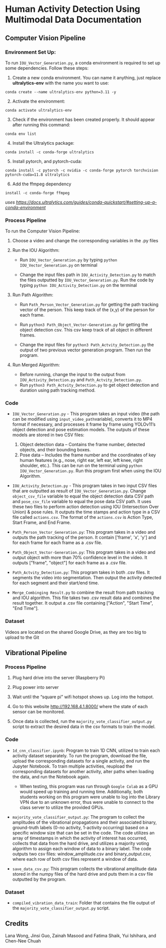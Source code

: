 # Human Activity Detection Using Multimodal Data Documentation

## Computer Vision Pipeline

### Environment Set Up:

To run `IOU_Vector_Generation.py`, a conda environment is required to set up some dependencies. Follow these steps:

  

1. Create a new conda environment. You can name it anything, just replace **ultralytics-env** with the name you want to use:

`conda create --name ultralytics-env python=3.11 -y`

2. Activate the environment:

`conda activate ultralytics-env`

3. Check if the environment has been created properly. It should appear after running this command:

`conda env list`

4. Install the Ultralytics package:

`conda install -c conda-forge ultralytics`

5. Install pytorch, and pytorch-cuda:

`conda install -c pytorch -c nvidia -c conda-forge pytorch torchvision pytorch-cuda=11.8 ultralytics`

6. Add the ffmpeg dependency

`install -c conda-forge ffmpeg`

*uses https://docs.ultralytics.com/guides/conda-quickstart/#setting-up-a-conda-environment*

  

### Process Pipeline

To run the Computer Vision Pipeline:

  

1. Choose a video and change the corresponding variables in the .py files

  

2. Run the IOU Algorithm:

    - Run `IOU_Vector_Generation.py` by typing `python IOU_Vector_Generation.py` on terminal

    - Change the input files path in `IOU_Activity_Detection.py` to match the files outputted by `IOU_Vector_Generation.py`. Run the code by typing `python IOU_Activity_Detection.py` on the terminal

  

3. Run Path Algorithm:

    - Run `Path_Person_Vector_Generation.py` for getting the path tracking vector of the person. This keep track of the (x,y) of the person for each frame.

    - Run `python3 Path_Object_Vector-Generation.py` for getting the object detection csv. This csv keep track of all object in different frames.
    - Change the input files for `python3 Path_Actvity_Detection.py` the output of two previous vector generation program. Then run the program.  

4. Run Merged Algorithm:

    - Before running, change the input to the output from `IOU_Activity_Detection.py` and `Path_Actvity_Detection.py`.
    - Run `python3 Path_Actvity_Detection.py` to get object detection and duration using path tracking method. 

### Code

* `IOU_Vector_Generation.py` - This program takes an input video (the path can be modified using `input_video_path`variable), converts it to MP4 format if necessary, and processes it frame by frame using YOLOv11’s object detection and pose estimation models. The outputs of these models are stored in two CSV files:
    1. Object detection data – Contains the frame number, detected objects, and their bounding boxes.
    2. Pose data – Includes the frame number and the coordinates of key human features (e.g., nose, right ear, left ear, left knee, right shoulder, etc.).
This can be run on the terminal using `python IOU_Vector_Generation.py`. Run this program first when using the IOU Algorithm.

* `IOU_Activity_Detection.py` - This program takes in two input CSV files that are outputted as result of `IOU_Vector_Generation.py`.
Change `object_csv_file` variable to equal the object detection data CSV path and `pose_csv_file` variable to equal the pose data CSV path. It uses these two files to perform action detection using IOU (Intersection Over Union) & pose rules. It outputs the time stamps and action type in a CSV file called `actions.csv`. The format of the `actions.csv` is Action Type, Start Frame, and End Frame.

* `Path_Person_Vector_Generation.py`: This program takes in a video and outputs the path tracking of the person. It contain ['frame', 'x', 'y'] and for each frame for each frame as a .csv file.

* `Path_Object_Vector-Generation.py`: This program takes in a video and output object with more than 70% confidence level in the video. It outputs ["frame", "object"] for each frame as a .csv file.

* `Path_Actvity_Detection.py`: This program takes in both .csv files. It segments the video into segmentation. Then output the activity detected for each segment and their start/end time.

* `Merge_Combinging Result.py` to combine the result from path tracking and IOU algorithm. This file takes two .csv result data and combines the result together. It output a .csv file containing ["Action", "Start Time", "End Time"].

### Dataset

Videos are located on the shared Google Drive, as they are too big to upload to the Git

  

## Vibrational Pipeline

### Process Pipeline

1. Plug hard drive into the server (Raspberry Pi)

2. Plug power into server

3. Wait until the “square pi” wifi hotspot shows up. Log into the hotspot.

5. Go to this website http://192.168.4.1.8000/ where the state of each sensor can be monitored.

6. Once data is collected, run the `majority_vote_classifier_output.py` script to extract the desired data in the csv formats to train the model.

  

### Code

* `1d_cnn_classifier.ipynb`: Program to train 1D CNN, utilized to train each activity dataset separately. To run the program, download the file, upload the corresponding datasets for a single activity, and run the Jupyter Notebook. To train multiple activities, reupload the corresponding datasets for another activity, alter paths when loading the data, and run the Notebook again.
  
  - When testing, this program was run through `Google Colab` as a GPU would speed up training and running time. Additionally, both students working on this program were unable to log into the Library VPN due to an unknown error, thus were unable to connect to the class server to utilize the provided GPUs. 

*  `majority_vote_classifier_output.py`: The program to collect the amplitudes of the vibrational propagations and their associated binary, ground-truth labels (0-no activity, 1-activity occurring) based on a specific window size that can be set in the code. The code utilizes an array of timestamps in which the activity of interest has occurred, collects that data from the hard drive, and utilizes a majority voting algorithm to assign each window of data to a binary label. The code outputs two csv files: window_amplitude.csv and binary_output.csv, where each row of both csv files represent a window of data.

*  `save_data_csv.py`: This program collects the vibrational amplitude data stored in the numpy files of the hard drive and puts them in a csv file outputted by the program.

### Dataset

* `compiled_vibration_data_train`: Folder that contains the file output of the `majority_vote_classifier_output.py` script.

## Credits

Lana Wong, Jinsi Guo, Zainah Masood and Fatima Shaik, Yui Ishihara, and Chen-Nee Chuah
